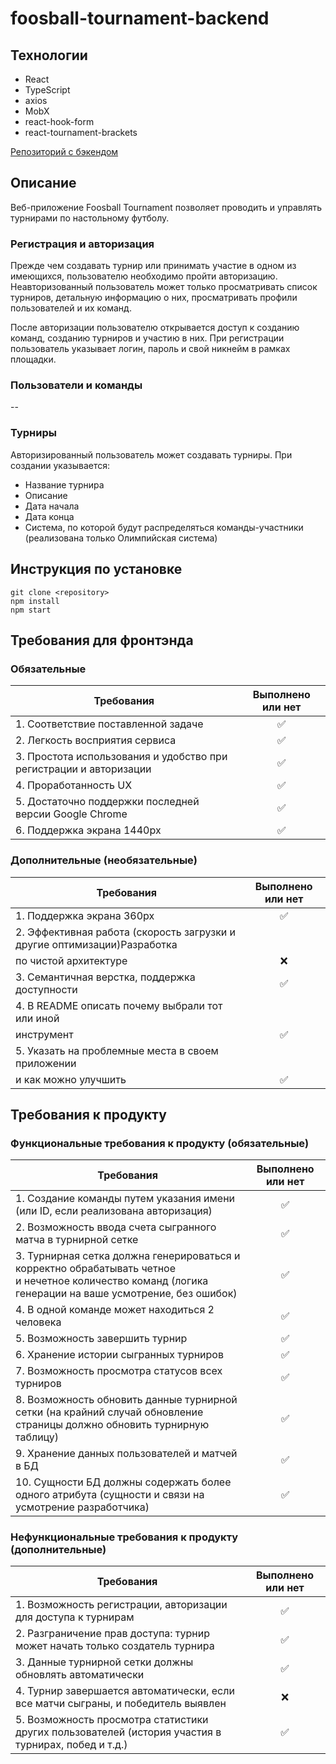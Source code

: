 # foosball-tournament-backend

## Технологии
- React
- TypeScript
- axios
- MobX
- react-hook-form
- react-tournament-brackets

[Репозиторий с бэкендом](https://github.com/profatsky/foosball-tournament-backend)

## Описание
Веб-приложение Foosball Tournament позволяет проводить и управлять турнирами по настольному футболу.

### Регистрация и авторизация 
Прежде чем создавать турнир или принимать участие в одном из имеющихся, пользователю необходимо пройти авторизацию. Неавторизованный пользователь может только просматривать список турниров, детальную информацию о них, просматривать профили пользователей и их команд.

После авторизации пользователю открывается доступ к созданию команд, созданию турниров и участию в них. При регистрации пользователь указывает логин, пароль и свой никнейм в рамках площадки.

### Пользователи и команды

--

### Турниры
Авторизированный пользователь может создавать турниры. 
При создании указывается:
- Название турнира
- Описание
- Дата начала
- Дата конца
- Система, по которой будут распределяться команды-участники (реализована только Олимпийская система)


## Инструкция по установке
```
git clone <repository>
npm install
npm start
```

## Требования для фронтэнда
### Обязательные
| Требования                                                                                             | Выполнено или нет | 
|--------------------------------------------------------------------------------------------------------|:-----------------:|
| 1. Соответствие поставленной задаче                                                                    |         ✅         |
| 2. Легкость восприятия сервиса                                                                         |         ✅         |
| 3. Простота использования и удобство при регистрации и авторизации                                     |         ✅         |
| 4. Проработанность UX                                                                                  |         ✅         |
| 5. Достаточно поддержки последней версии Google Chrome                                                 |         ✅         |
| 6. Поддержка экрана 1440px                                                                             |         ✅         |

### Дополнительные (необязательные)
| Требования                                                               | Выполнено или нет  | 
|--------------------------------------------------------------------------|:------------------:|
| 1. Поддержка экрана 360px                                                |         ✅         |
| 2. Эффективная работа (скорость загрузки и другие оптимизации)Разработка 
  по чистой архитектуре                                                    |         ❌         |
| 3. Семантичная верстка, поддержка доступности                            |         ✅         |
| 4. В README описать почему выбрали тот или иной
  инструмент                                                               |         ✅         |
| 5.  Указать на проблемные места в своем приложении
  и как можно улучшить                                                     |         ✅         |



## Требования к продукту
### Функциональные требования к продукту (обязательные)
| Требования                                                                                                                                                   | Выполнено или нет | 
|--------------------------------------------------------------------------------------------------------------------------------------------------------------|:-----------------:|
| 1. Создание команды путем указания имени <br/>(или ID, если реализована авторизация)                                                                         |         ✅         |
| 2. Возможность ввода счета сыгранного матча в турнирной сетке                                                                                                |         ✅         |
| 3. Турнирная сетка должна генерироваться и корректно обрабатывать четное <br/>и нечетное количество команд (логика генерации на ваше усмотрение, без ошибок) |         ✅         |
| 4. В одной команде может находиться 2 человека                                                                                                               |         ✅         |
| 5. Возможность завершить турнир                                                                                                                              |         ✅         |
| 6. Хранение истории сыгранных турниров                                                                                                                       |         ✅         |
| 7. Возможность просмотра статусов всех турниров                                                                                                              |         ✅         |
| 8. Возможность обновить данные турнирной сетки (на крайний случай обновление <br/>страницы должно обновить турнирную таблицу)                                |         ✅         |
| 9. Хранение данных пользователей и матчей в БД                                                                                                               |         ✅         |
| 10. Сущности БД должны содержать более одного атрибута (сущности и связи на усмотрение разработчика)                                                         |         ✅         |

### Нефункциональные требования к продукту (дополнительные)
| Требования                                                                                          | Выполнено или нет | 
|-----------------------------------------------------------------------------------------------------|:-----------------:|
| 1. Возможность регистрации, авторизации для доступа к турнирам                                      |         ✅         |
| 2. Разграничение прав доступа: турнир может начать только создатель турнира                         |         ✅         |
| 3. Данные турнирной сетки должны обновлять автоматически                                            |         ✅         |
| 4. Турнир завершается автоматически, если все матчи сыграны, и победитель выявлен                   |         ❌         |
| 5. Возможность просмотра статистики других пользователей (история участия в турнирах, побед и т.д.) |         ✅         |
